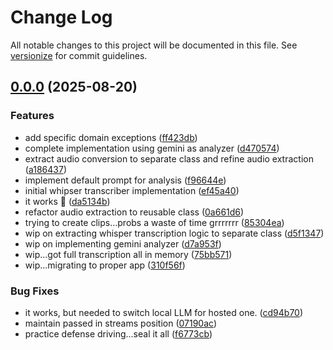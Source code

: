 # Change Log

All notable changes to this project will be documented in this file. See [versionize](https://github.com/versionize/versionize) for commit guidelines.

<a name="0.0.0"></a>
## [0.0.0](https://www.github.com/StevanFreeborn/stream-shorts/releases/tag/v0.0.0) (2025-08-20)

### Features

* add specific domain exceptions ([ff423db](https://www.github.com/StevanFreeborn/stream-shorts/commit/ff423db5feee68bdb1ad2dd0449bdf32ce10a24b))
* complete implementation using gemini as analyzer ([d470574](https://www.github.com/StevanFreeborn/stream-shorts/commit/d470574b99c30a2fa6270a1edf20e289c8640081))
* extract audio conversion to separate class and refine audio extraction ([a186437](https://www.github.com/StevanFreeborn/stream-shorts/commit/a1864371dd98878492a45f52cf2f97cd33ca83a4))
* implement default prompt for analysis ([f96644e](https://www.github.com/StevanFreeborn/stream-shorts/commit/f96644e0296e11426b18d61082cc0f12a6e410a9))
* initial whipser transcriber implementation ([ef45a40](https://www.github.com/StevanFreeborn/stream-shorts/commit/ef45a4098a8f8a478bd2e33de7d25ae6c80f2d46))
* it works 🥳 ([da5134b](https://www.github.com/StevanFreeborn/stream-shorts/commit/da5134bad00babb0ad9e7989b17108b2b527f123))
* refactor audio extraction to reusable class ([0a661d6](https://www.github.com/StevanFreeborn/stream-shorts/commit/0a661d6970f768ae1a3a9ce5317ea7399f5a4523))
* trying to create clips...probs a waste of time grrrrrrr ([85304ea](https://www.github.com/StevanFreeborn/stream-shorts/commit/85304eadd1f6cc91dc5436fa3bc72528de4cdbcc))
* wip on extracting whisper transcription logic to separate class ([d5f1347](https://www.github.com/StevanFreeborn/stream-shorts/commit/d5f1347587501dd9c1f8f320a9f1dc295ac05d3c))
* wip on implementing gemini analyzer ([d7a953f](https://www.github.com/StevanFreeborn/stream-shorts/commit/d7a953f187aa8e457a69dca6480e6baebc2d81e0))
* wip...got full transcription all in memory ([75bb571](https://www.github.com/StevanFreeborn/stream-shorts/commit/75bb571b6bc8c86e419cdfbe9797e32033d70bca))
* wip...migrating to proper app ([310f56f](https://www.github.com/StevanFreeborn/stream-shorts/commit/310f56fb84519c4267e4044b995c921463920235))

### Bug Fixes

* it works, but needed to switch local LLM for hosted one. ([cd94b70](https://www.github.com/StevanFreeborn/stream-shorts/commit/cd94b703bb58bf40ddc40de18a9aaa4bd28a8028))
* maintain passed in streams position ([07190ac](https://www.github.com/StevanFreeborn/stream-shorts/commit/07190acb658b3c6e6d71cc95f6c3f631cdf4062f))
* practice defense driving...seal it all ([f6773cb](https://www.github.com/StevanFreeborn/stream-shorts/commit/f6773cb64ef399c4ec1ea2e6aac0305c207f59d9))

